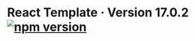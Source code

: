 # React Template &middot; Version 17.0.2 [![npm version](https://img.shields.io/npm/v/17.0.2/react.svg?style=flat)](https://www.npmjs.com/package/react/v/17.0.2)
